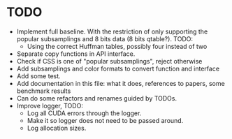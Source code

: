 # TODO

- Implement full baseline. With the restriction of only supporting the popular subsamplings and 8 bits data (8 bits qtable?). TODO:
  - Using the correct Huffman tables, possibly four instead of two
- Separate copy functions in API interface.
- Check if CSS is one of "popular subsamplings", reject otherwise
- Add subsamplings and color formats to convert function and interface
- Add some test.
- Add documentation in this file: what it does, references to papers, some benchmark results
- Can do some refactors and renames guided by TODOs.
- Improve logger, TODO:
  - Log all CUDA errors through the logger.
  - Make it so logger does not need to be passed around.
  - Log allocation sizes.
